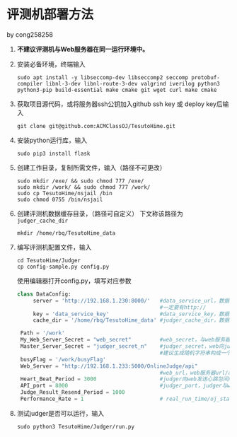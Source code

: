 # 评测机部署方法

by cong258258

1. **不建议评测机与Web服务器在同一运行环境中。**
   
2. 安装必备环境，终端输入

    ```
    sudo apt install -y libseccomp-dev libseccomp2 seccomp protobuf-compiler libnl-3-dev libnl-route-3-dev valgrind iverilog python3 python3-pip build-essential make cmake git wget curl make cmake
    ```

3. 获取项目源代码，或将服务器ssh公钥加入github ssh key 或 deploy key后输入
    ```
    git clone git@github.com:ACMClassOJ/TesutoHime.git
    ```

4. 安装python运行库，输入

   ```
   sudo pip3 install flask
   ```

5. 创建工作目录，复制所需文件，输入（路径不可更改）
   ```
   sudo mkdir /exe/ && sudo chmod 777 /exe/
   sudo mkdir /work/ && sudo chmod 777 /work/
   sudo cp TesutoHime/nsjail /bin
   sudo chmod 0755 /bin/nsjail
   ```

6. 创建评测机数据缓存目录，（路径可自定义） 下文称该路径为``judger_cache_dir``
   
   ```
   mkdir /home/rbq/TesutoHime_data
   ```
   
7. 编写评测机配置文件，输入

   ```
   cd TesutoHime/Judger
   cp config-sample.py config.py
   ```
   使用编辑器打开config.py，填写对应参数
   ```python
   class DataConfig:
        server = 'http://192.168.1.230:8000/'   #data_service_url，数据服务地址，可以是内网
                                                #一定要有http://
        key = 'data_service_key'                #data_service_key，数据服务密钥
        cache_dir = '/home/rbq/TesutoHime_data' #judger_cache_dir，数据会被缓存本地的哪个文件夹
   
    Path = '/work'
    My_Web_Server_Secret = "web_secret"         #web_secret，与web服务器通信用密钥，由web给出
    Master_Server_Secret = "judger_secret_n"    #judger_secret，web向judger请求通信时用密钥，需告知web，每台评测机不可重复
                                                #建议生成随机字符串构成一个较强的密钥
    busyFlag = '/work/busyFlag'                 
    Web_Server = "http://192.168.1.233:5000/OnlineJudge/api"
                                                #web_url，web服务器url/api，可以是内网，一定要有http://
    Heart_Beat_Period = 3000                    #judger向web发送心跳包间隔，单位ms，生产环境建议半分钟以上减小网络压力
    API_port = 8000                             #judger_port，judger与web通信时judger所用端口
    Judge_Result_Resend_Period = 1000
    Performance_Rate = 1                        # real_run_time/oj_standard_time，用于平衡不同机器之间运行速度差距
   ```

8. 测试judger是否可以运行，输入

   ```
   sudo python3 TesutoHime/Judger/run.py
   ```

   
